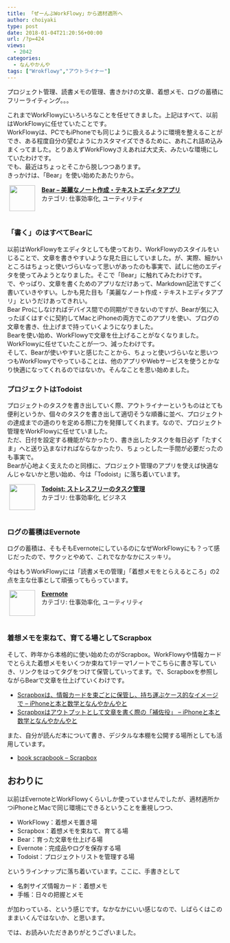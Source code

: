 ```yaml
---
title: 「ぜーんぶWorkFlowy」から適材適所へ
author: choiyaki
type: post
date: 2018-01-04T21:20:56+00:00
url: /?p=424
views:
  - 2042
categories:
  - なんやかんや
tags: ["Wrokflowy","アウトライナー"]
---
```

プロジェクト管理、読書メモの管理、書きかけの文章、着想メモ、ログの蓄積にフリーライティング。。。

これまでWorkFlowyにいろいろなことを任せてきました。上記はすべて、以前はWorkFlowyに任せていたことです。  
WorkFlowyは、PCでもiPhoneでも同じように扱えるように環境を整えることができ、ある程度自分の望むようにカスタマイズできるために、あれこれ詰め込みまくってました。とりあえずWorkFlowyさえあれば大丈夫、みたいな環境にしていたわけです。  
でも、最近はちょっとそこから脱しつつあります。  
きっかけは、「Bear」を使い始めたあたりから。

<span class="appIcon"><img class="appIconImg" height="60" src="https://i2.wp.com/is2.mzstatic.com/image/thumb/Purple118/v4/aa/a0/bf/aaa0bf8a-e979-cdd7-1e11-ddc649e3fe03/source/60x60bb.jpg?fit=660%2C60" style="float:left;margin: 0px 15px 15px 5px;" data-recalc-dims="1" /></span><span class="appName"><strong><a href="https://itunes.apple.com/jp/app/bear-%E7%BE%8E%E9%BA%97%E3%81%AA%E3%83%8E%E3%83%BC%E3%83%88%E4%BD%9C%E6%88%90-%E3%83%86%E3%82%AD%E3%82%B9%E3%83%88%E3%82%A8%E3%83%87%E3%82%A3%E3%82%BF%E3%82%A2%E3%83%97%E3%83%AA/id1016366447?mt=8&#038;uo=4&#038;at=7gIWFXQQ" target="itunes_store">Bear &#8211; 美麗なノート作成・テキストエディタアプリ</a></strong></span>  
<span class="appCategory">カテゴリ: 仕事効率化, ユーティリティ</span>  
<span class="badgeS" style="display:inline-block; margin:6px"><a href="https://itunes.apple.com/jp/app/bear-%E7%BE%8E%E9%BA%97%E3%81%AA%E3%83%8E%E3%83%BC%E3%83%88%E4%BD%9C%E6%88%90-%E3%83%86%E3%82%AD%E3%82%B9%E3%83%88%E3%82%A8%E3%83%87%E3%82%A3%E3%82%BF%E3%82%A2%E3%83%97%E3%83%AA/id1016366447?mt=8&#038;uo=4&#038;at=7gIWFXQQ" target="itunes_store" style="display:inline-block;overflow:hidden;background:url(https://linkmaker.itunes.apple.com/htmlResources/assets//images/web/linkmaker/badge_appstore-sm.png) no-repeat;width:61px;height:15px;"></a></span><br style="clear:both;" />

### 「書く」のはすべてBearに

以前はWorkFlowyをエディタとしても使っており、WorkFlowyのスタイルをいじることで、文章を書きやすいような見た目にしていました。が、実際、細かいところはちょっと使いづらいなって思いがあったのも事実で、試しに他のエディタを使ってみようとなりました。そこで「Bear」に触れてみたわけです。  
で、やっぱり、文章を書くためのアプリなだけあって、Markdown記法ですごく書いていきやすい。しかも見た目も「美麗なノート作成・テキストエディタアプリ」というだけあってきれい。  
Bear Proにしなければデバイス間での同期ができないのですが、Bearが気に入ったぼくはすぐに契約してMacとiPhoneの両方でこのアプリを使い、ブログの文章を書き、仕上げまで持っていくようになりました。  
Bearを使い始め、WorkFlowyで文章を仕上げることがなくなりました。WorkFlowyに任せていたことが一つ、減ったわけです。  
そして、Bearが使いやすいと感じたことから、ちょっと使いづらいなと思いつつもWorkFlowyでやっていることは、他のアプリやWebサービスを使うとかなり快適になってくれるのではないか。そんなことを思い始めました。

### プロジェクトはTodoist

プロジェクトのタスクを書き出していく際、アウトライナーというものはとても便利というか、個々のタスクを書き出して適切そうな順番に並べ、プロジェクトの達成までの道のりを定める際に力を発揮してくれます。なので、プロジェクト管理をWorkFlowyに任せていました。  
ただ、日付を設定する機能がなかったり、書き出したタスクを毎日必ず「たすくま」へと送り込まなければならなかったり、ちょっとした一手間が必要だったのも事実で。  
Bearが心地よく支えたのと同様に、プロジェクト管理のアプリを使えば快適なんじゃないかと思い始め、今は「Todoist」に落ち着いています。

<span class="appIcon"><img class="appIconImg" height="60" src="https://i1.wp.com/is4.mzstatic.com/image/thumb/Purple128/v4/45/a3/54/45a3543b-d094-e269-d629-53443b53dd1e/source/60x60bb.jpg?fit=660%2C60" style="float:left;margin: 0px 15px 15px 5px;" data-recalc-dims="1" /></span><span class="appName"><strong><a href="https://itunes.apple.com/jp/app/todoist-%E3%82%B9%E3%83%88%E3%83%AC%E3%82%B9%E3%83%95%E3%83%AA%E3%83%BC%E3%81%AE%E3%82%BF%E3%82%B9%E3%82%AF%E7%AE%A1%E7%90%86/id572688855?mt=8&#038;uo=4&#038;at=7gIWFXQQ" target="itunes_store">Todoist: ストレスフリーのタスク管理</a></strong></span>  
<span class="appCategory">カテゴリ: 仕事効率化, ビジネス</span>  
<span class="badgeS" style="display:inline-block; margin:6px"><a href="https://itunes.apple.com/jp/app/todoist-%E3%82%B9%E3%83%88%E3%83%AC%E3%82%B9%E3%83%95%E3%83%AA%E3%83%BC%E3%81%AE%E3%82%BF%E3%82%B9%E3%82%AF%E7%AE%A1%E7%90%86/id572688855?mt=8&#038;uo=4&#038;at=7gIWFXQQ" target="itunes_store" style="display:inline-block;overflow:hidden;background:url(https://linkmaker.itunes.apple.com/htmlResources/assets//images/web/linkmaker/badge_appstore-sm.png) no-repeat;width:61px;height:15px;"></a></span><br style="clear:both;" />

### ログの蓄積はEvernote

ログの蓄積は、そもそもEvernoteにしているのになぜWorkFlowyにも？って感じだったので、サクッとやめて、これでなかなかにスッキリ。

今はもうWorkFlowyには「読書メモの管理」「着想メモをとらえるところ」の2点を主な仕事として頑張ってもらっています。

<span class="appIcon"><img class="appIconImg" height="60" src="https://i2.wp.com/is3.mzstatic.com/image/thumb/Purple118/v4/b6/28/54/b6285435-de78-5051-93da-c98c89ab436f/source/60x60bb.jpg?fit=660%2C60" style="float:left;margin: 0px 15px 15px 5px;" data-recalc-dims="1" /></span><span class="appName"><strong><a href="https://itunes.apple.com/jp/app/evernote/id281796108?mt=8&#038;uo=4&#038;at=7gIWFXQQ" target="itunes_store">Evernote</a></strong></span>  
<span class="appCategory">カテゴリ: 仕事効率化, ユーティリティ</span>  
<span class="badgeS" style="display:inline-block; margin:6px"><a href="https://itunes.apple.com/jp/app/evernote/id281796108?mt=8&#038;uo=4&#038;at=7gIWFXQQ" target="itunes_store" style="display:inline-block;overflow:hidden;background:url(https://linkmaker.itunes.apple.com/htmlResources/assets//images/web/linkmaker/badge_appstore-sm.png) no-repeat;width:61px;height:15px;"></a></span><br style="clear:both;" />

### 着想メモを束ねて、育てる場としてScrapbox

そして、昨年から本格的に使い始めたのがScrapbox。WorkFlowyや情報カードでとらえた着想メモをいくつか束ねて1テーマ1ノートでこちらに書き写していき、リンクをはってタグをつけて保管していってます。で、Scrapboxを参照しながらBearで文章を仕上げていくわけです。

  * [Scrapboxは、情報カードを束ごとに保管し、持ち運ぶケース的なイメージで – iPhoneと本と数学となんやかんやと][1]
  * [Scrapboxはアウトプットとして文章を書く際の「補佐役」 – iPhoneと本と数学となんやかんやと][2]

また、自分が読んだ本について書き、デジタルな本棚を公開する場所としても活用しています。

  * [book scrapbook &#8211; Scrapbox][3]

## おわりに

以前はEvernoteとWorkFlowyくらいしか使っていませんでしたが、適材適所かつiPhoneとMacで同じ環境にできるということを重視しつつ、

  * WorkFlowy：着想メモ置き場
  * Scrapbox：着想メモを束ねて、育てる場
  * Bear：育った文章を仕上げる場
  * Evernote：完成品やログを保存する場
  * Todoist：プロジェクトリストを管理する場

というラインナップに落ち着いています。ここに、手書きとして

  * 名刺サイズ情報カード：着想メモ
  * 手帳：日々の把握とメモ

が加わっている、という感じです。なかなかにいい感じなので、しばらくはこのままいくんではないか、と思います。

では、お読みいただきありがとうございました。

 [1]: https://choiyaki.com/?p=401
 [2]: https://choiyaki.com/?p=422
 [3]: https://scrapbox.io/choiyaki-hondana/
